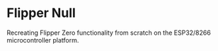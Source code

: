 # Flipper Null
Recreating Flipper Zero functionality from scratch on the ESP32/8266 microcontroller platform.
